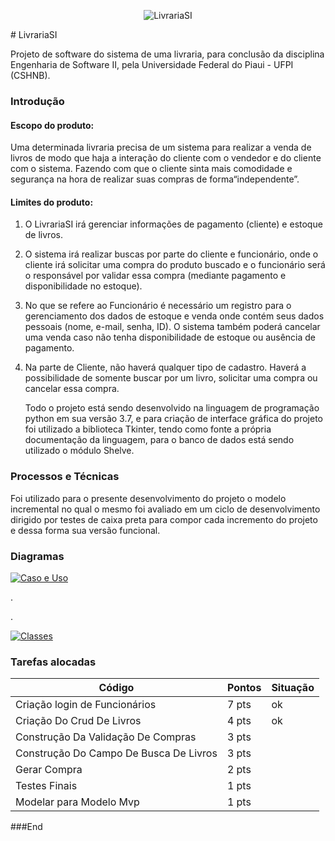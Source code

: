 <p align="center">
<img src="https://scontent.fpcs1-1.fna.fbcdn.net/v/t1.0-9/64892376_332220464342171_7808059873349861376_n.jpg?_nc_cat=106&_nc_oc=AQkii1-lirgl1lqFdFFGBSN4reaLo88_-7HmHRMjfpeKUdW_0xGmyNo7XnC4iGaKRIQ&_nc_ht=scontent.fpcs1-1.fna&oh=3ce2e073fcd0055e187e41a4e4b5620e&oe=5DC184C3" alt="LivrariaSI" />

</p>
# LivrariaSI

Projeto de software do sistema de uma livraria, para conclusão da disciplina Engenharia de Software II, pela Universidade Federal do Piaui - UFPI (CSHNB).

### Introdução

#### Escopo do produto:
Uma determinada livraria precisa de um sistema para realizar a venda de livros de modo que haja a interação do cliente com o vendedor e do cliente com o sistema.
Fazendo com que o cliente sinta mais comodidade e segurança na hora de realizar suas compras de forma“independente”.
#### Limites do produto:
1. O LivrariaSI irá gerenciar informações de pagamento (cliente) e estoque de livros.
2. O sistema irá realizar buscas por parte do cliente e funcionário, onde o cliente irá solicitar uma compra do produto buscado e o funcionário será o responsável por validar essa compra (mediante pagamento e disponibilidade no estoque).
3. No que se refere ao Funcionário é necessário um registro para o gerenciamento dos dados de estoque e venda onde contém seus dados pessoais (nome, e-mail, senha, ID). O sistema também poderá cancelar uma venda caso não tenha disponibilidade de estoque ou ausência de pagamento.
4. Na parte de Cliente, não haverá qualquer tipo de cadastro. Haverá a possibilidade de somente buscar por um livro, solicitar uma compra ou cancelar essa compra.


	Todo o projeto está sendo desenvolvido na linguagem de programação python em sua versão 3.7, e para criação de interface gráfica do projeto foi utilizado a biblioteca Tkinter, tendo como fonte a própria documentação da linguagem, para o banco de dados está sendo utilizado o módulo Shelve.

### Processos e Técnicas
Foi utilizado para o presente desenvolvimento do projeto o modelo incremental no qual o mesmo foi avaliado em um ciclo de desenvolvimento dirigido por testes de caixa preta para compor cada incremento do projeto e dessa forma sua versão funcional.


### Diagramas
[![Caso e Uso](https://scontent.fpcs1-1.fna.fbcdn.net/v/t1.0-9/65015628_332224777675073_8953840329107177472_n.jpg?_nc_cat=101&_nc_oc=AQkX7Inz2jhqOybxbgn_R6cpIp5fzIO0D4u-VkxZkGYfLHmWvkXbamHl2SF78VgMs24&_nc_ht=scontent.fpcs1-1.fna&oh=fd2b40215ebf9e439dbfaebc49aea84f&oe=5DC2685C "Caso e Uso")](https://scontent.fpcs1-1.fna.fbcdn.net/v/t1.0-9/65015628_332224777675073_8953840329107177472_n.jpg?_nc_cat=101&_nc_oc=AQkX7Inz2jhqOybxbgn_R6cpIp5fzIO0D4u-VkxZkGYfLHmWvkXbamHl2SF78VgMs24&_nc_ht=scontent.fpcs1-1.fna&oh=fd2b40215ebf9e439dbfaebc49aea84f&oe=5DC2685C "Caso e Uso")



.

.




[![Classes](https://scontent.fpcs1-1.fna.fbcdn.net/v/t1.0-9/64418289_332224791008405_1624337248159793152_n.jpg?_nc_cat=105&_nc_oc=AQkuGO3VJ1-nRURHW-DDZPV6LrerxkOFUbNj9IjQcqt-nrz2bm189rIlues6LIOqvD0&_nc_ht=scontent.fpcs1-1.fna&oh=6ebc0a4352f9aa24002e4ca23db78165&oe=5D89D5F5 "Classes")](https://scontent.fpcs1-1.fna.fbcdn.net/v/t1.0-9/64418289_332224791008405_1624337248159793152_n.jpg?_nc_cat=105&_nc_oc=AQkuGO3VJ1-nRURHW-DDZPV6LrerxkOFUbNj9IjQcqt-nrz2bm189rIlues6LIOqvD0&_nc_ht=scontent.fpcs1-1.fna&oh=6ebc0a4352f9aa24002e4ca23db78165&oe=5D89D5F5 "Classes")

### Tarefas alocadas
Código  | Pontos| Situação|
------------- | -------------|-------
 Criação login de Funcionários | 7 pts| ok
Criação Do Crud De Livros  | 4 pts | ok
Construção Da Validação De Compras  | 3 pts |
Construção Do Campo De Busca De Livros | 3 pts |
Gerar Compra  | 2 pts | 
Testes Finais  | 1 pts |
Modelar para Modelo Mvp |1 pts |



###End